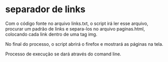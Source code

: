 # separador de links

Com o código fonte no arquivo links.txt, o script irá ler esse arquivo,
procurar um padrão de links e separa-los no arquivo paginas.html,
colocando cada link dentro de uma tag img.

No final do processo, o script abrirá o firefox e mostrará as páginas na tela.

Processo de execução se dará através do comand line.
